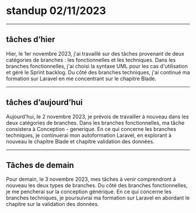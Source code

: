 # standup 02/11/2023

---

## tâches d’hier

Hier, le 1er novembre 2023, j'ai travaillé sur des tâches provenant de deux catégories de branches : les fonctionnelles et les techniques. Dans les branches fonctionnelles, j'ai choisi la syntaxe UML pour les cas d'utilisation et géré le Sprint backlog. Du côté des branches techniques, j'ai continué ma formation sur Laravel en me concentrant sur le chapitre Blade.

---

## tâches d’aujourd’hui

Aujourd'hui, le 2 novembre 2023, je prévois de travailler à nouveau dans les deux catégories de branches. Dans les branches fonctionnelles, ma tâche consistera à Conception - generique. En ce qui concerne les branches techniques, je continuerai mon autoformation Laravel, en explorant à nouveau le chapitre Blade et chapitre validation des données.

---

## Tâches de demain

Pour demain, le 3 novembre 2023, mes tâches à venir comprendront à nouveau les deux types de branches. Du côté des branches fonctionnelles, je me pencherai sur la conception générique. En ce qui concerne les branches techniques, je poursuivrai ma formation sur Laravel en abordant le chapitre sur la validation des données.
